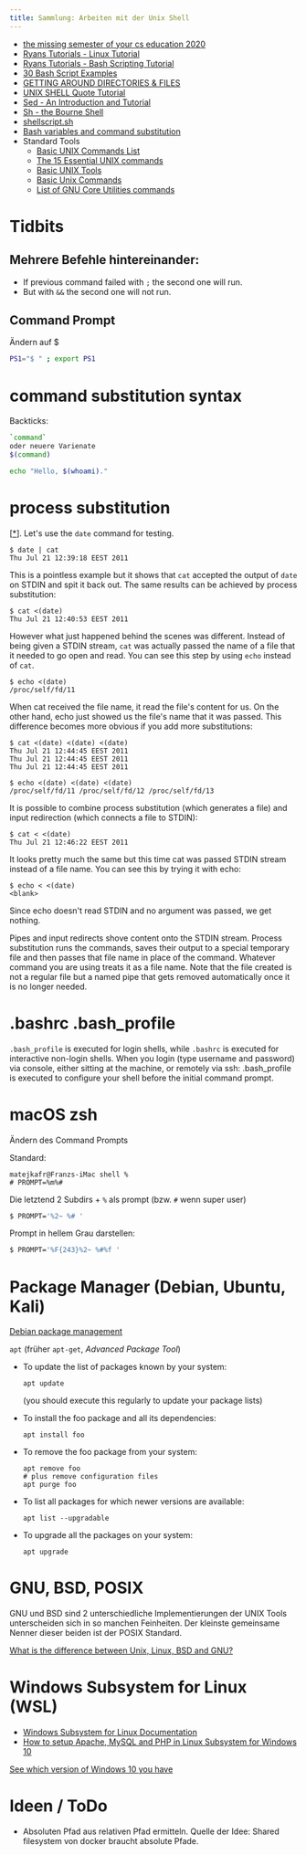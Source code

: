 ```yaml
---
title: Sammlung: Arbeiten mit der Unix Shell
---
```


- [the missing semester of your cs education 2020](https://missing.csail.mit.edu/2020/)
- [Ryans Tutorials - Linux Tutorial](https://ryanstutorials.net/linuxtutorial/)
- [Ryans Tutorials - Bash Scripting Tutorial](https://ryanstutorials.net/bash-scripting-tutorial/)
- [30 Bash Script Examples](https://linuxhint.com/30_bash_script_examples/)
- [GETTING AROUND DIRECTORIES & FILES](https://www.english.upenn.edu/~curran/205-505/unix.html)
- [UNIX SHELL Quote Tutorial](http://www.grymoire.com/Unix/Quote.html)
- [Sed - An Introduction and Tutorial](http://www.grymoire.com/Unix/Sed.html)
- [Sh - the Bourne Shell](http://www.grymoire.com/Unix/Sh.html)
- [shellscript.sh](https://www.shellscript.sh/)
- [Bash variables and command substitution](http://www.compciv.org/topics/bash/variables-and-substitution/)
- Standard Tools
    - [Basic UNIX Commands List](https://www.tipsandtricks-hq.com/basic-unix-commands-list-366)
    - [The 15 Essential UNIX commands](https://www.petefreitag.com/item/426.cfm)
    - [Basic UNIX Tools](http://www.cs.toronto.edu/~maclean/csc209/unixtools.html)
    - [Basic Unix Commands](https://www.unixtutorial.org/basic-unix-commands?cn-reloaded=1)
    - [List of GNU Core Utilities commands](https://en.wikipedia.org/wiki/List_of_GNU_Core_Utilities_commands)





# Tidbits



## Mehrere Befehle hintereinander:

- If previous command failed with `;` the second one will run.
- But with `&&` the second one will not run.



## Command Prompt

Ändern auf $

```bash
PS1="$ " ; export PS1
```




# command substitution syntax

Backticks:

```bash
`command`
oder neuere Varienate
$(command)
```

```bash
echo "Hello, $(whoami)."
```



# process substitution

[[*](https://unix.stackexchange.com/a/17117)]. Let's use the `date` command for testing.

```bsh
$ date | cat
Thu Jul 21 12:39:18 EEST 2011
```

This is a pointless example but it shows that `cat` accepted the output of `date` on STDIN and spit it back out. The same results can be achieved by process substitution:

```bsh
$ cat <(date)
Thu Jul 21 12:40:53 EEST 2011
```

However what just happened behind the scenes was different. Instead of being given a STDIN stream, `cat` was actually passed the name of a file that it needed to go open and read. You can see this step by using `echo` instead of `cat`.

```bsh
$ echo <(date)
/proc/self/fd/11
```

When cat received the file name, it read the file's content for us. On the other hand, echo just showed us the file's name that it was passed. This difference becomes more obvious if you add more substitutions:

```bsh
$ cat <(date) <(date) <(date)
Thu Jul 21 12:44:45 EEST 2011
Thu Jul 21 12:44:45 EEST 2011
Thu Jul 21 12:44:45 EEST 2011

$ echo <(date) <(date) <(date)
/proc/self/fd/11 /proc/self/fd/12 /proc/self/fd/13
```

It is possible to combine process substitution (which generates a file) and input redirection (which connects a file to STDIN):

```bsh
$ cat < <(date)
Thu Jul 21 12:46:22 EEST 2011
```

It looks pretty much the same but this time cat was passed STDIN stream instead of a file name. You can see this by trying it with echo:

```bsh
$ echo < <(date)
<blank>
```

Since echo doesn't read STDIN and no argument was passed, we get nothing.

Pipes and input redirects shove content onto the STDIN stream. Process substitution runs the commands, saves their output to a special temporary file and then passes that file name in place of the command. Whatever command you are using treats it as a file name. Note that the file created is not a regular file but a named pipe that gets removed automatically once it is no longer needed.


# .bashrc .bash_profile

`.bash_profile` is executed for login shells, while `.bashrc` is executed for interactive non-login shells.
When you login (type username and password) via console, either sitting at the machine, or remotely via ssh: .bash_profile is executed to configure your shell before the initial command prompt.



# macOS zsh

Ändern des Command Prompts

Standard:
```
matejkafr@Franzs-iMac shell % 
# PROMPT=%m%#
```

Die letztend 2 Subdirs + `%` als prompt (bzw. `#` wenn super user)
```zsh
$ PROMPT='%2~ %# '
```

Prompt in hellem Grau darstellen:

```zsh
$ PROMPT='%F{243}%2~ %#%f '
```



# Package Manager (Debian, Ubuntu, Kali)

[Debian package management](https://www.debian.org/doc/manuals/debian-reference/ch02.en.html)

`apt` (früher `apt-get`, *Advanced Package Tool*)

- To update the list of packages known by your system:

  ```
  apt update
  ```

  (you should execute this regularly to update your package lists)

- To install the foo package and all its dependencies:

  ```
  apt install foo
  ```

- To remove the foo package from your system:

  ```
  apt remove foo
  # plus remove configuration files
  apt purge foo     
  ```

- To list all packages for which newer versions are available:

  ```
  apt list --upgradable
  ```

- To upgrade all the packages on your system:

  ```
  apt upgrade
  ```



# GNU, BSD, POSIX

GNU und BSD sind 2 unterschiedliche Implementierungen der UNIX Tools unterscheiden sich in so manchen Feinheiten. Der kleinste gemeinsame Nenner dieser beiden ist der POSIX Standard.

[What is the difference between Unix, Linux, BSD and GNU?](https://unix.stackexchange.com/questions/104714/what-is-the-difference-between-unix-linux-bsd-and-gnu)



# Windows Subsystem for Linux (WSL)

- [Windows Subsystem for Linux Documentation](https://docs.microsoft.com/en-us/windows/wsl/about)
- [How to setup Apache, MySQL and PHP in Linux Subsystem for Windows 10](https://medium.com/@fiqriismail/how-to-setup-apache-mysql-and-php-in-linux-subsystem-for-windows-10-e03e67afe6ee)

[See which version of Windows 10 you have](https://support.microsoft.com/en-us/help/4027391/windows-10-see-which-version-you-have)


# Ideen / ToDo

- Absoluten Pfad aus relativen Pfad ermitteln. Quelle der Idee: Shared filesystem von docker braucht absolute Pfade.

